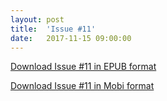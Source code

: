 ```yaml
---
layout: post
title:  'Issue #11'
date:   2017-11-15 09:00:00
---
```


[Download Issue #11 in EPUB format](https://critic-zebra-68386.netlify.com//issues/2017-11-14-MorningCupOfCoding.epub)

[Download Issue #11 in Mobi format](https://critic-zebra-68386.netlify.com//issues/2017-11-14-MorningCupOfCoding.mobi)
